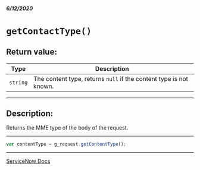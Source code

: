##### 6/12/2020
# `getContactType()`
## Return value:
| Type | Description |
|---|---|
| `string` | The content type, returns `null` if the content type is not known. |

---

## Description:
Returns the MME type of the body of the request.

---

```js
var contentType = g_request.getContentType();
```

---

[ServiceNow Docs](https://developer.servicenow.com/dev.do#!/reference/api/newyork/server/no-namespace/c_GlideServletRequestScopedAPI#ScopedGlideServletRequestGetContentType)